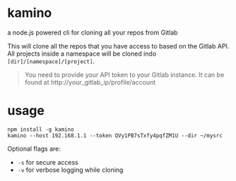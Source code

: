 kamino
======

a node.js powered cli for cloning all your repos from Gitlab

This will clone all the repos that you have access to based on the Gitlab API.  All projects inside a namespace will be cloned indo `[dir]/[namespace]/[project]`.

> You need to provide your API token to your Gitlab instance. It can be found at http://your_gitlab_ip/profile/account

# usage

```
npm install -g kamino 
kamino --host 192.168.1.1 --token QVy1PB7sTxfy4pqfZM1U --dir ~/mysrc
```

Optional flags are: 

 - `-s` for secure access
 - `-v` for verbose logging while cloning